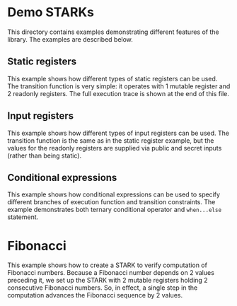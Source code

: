 # Demo STARKs

This directory contains examples demonstrating different features of the library. The examples are described below.

## Static registers

This example shows how different types of static registers can be used. The transition function is very simple: it operates with 1 mutable register and 2 readonly registers. The full execution trace is shown at the end of this file.

## Input registers

This example shows how different types of input registers can be used. The transition function is the same as in the static register example, but the values for the readonly registers are supplied via public and secret inputs (rather than being static).

## Conditional expressions

This example shows how conditional expressions can be used to specify different branches of execution function and transition constraints. The example demonstrates both ternary conditional operator and `when...else` statement.

# Fibonacci
This example shows how to create a STARK to verify computation of Fibonacci numbers. Because a Fibonacci number depends on 2 values preceding it, we set up the STARK with 2 mutable registers holding 2 consecutive Fibonacci numbers. So, in effect, a single step in the computation advances the Fibonacci sequence by 2 values.